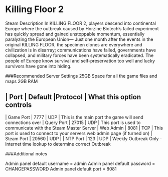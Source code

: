 # Killing Floor 2
Steam Description
In KILLING FLOOR 2, players descend into continental Europe where the outbreak caused by Horzine Biotech’s failed experiment has quickly spread and gained unstoppable momentum, essentially paralyzing the European Union— Just one month after the events in the original KILLING FLOOR, the specimen clones are everywhere and civilization is in disarray; communications have failed, governments have collapsed, and military forces have been systematically eradicated. The people of Europe know survival and self-preservation too well and lucky survivors have gone into hiding.

###Recommended Server Settings
25GB  Space for all the game files and maps
2GB   RAM



| Port		 | Default  |Protocol | What this option controls
-------------------------------------------------------------------------------------------------------------
| Game Port	 |	7777	|	UDP	  | This is the main port the game will send connections over
| Query Port |	27015	|	UDP	  | This port is used to communicate with the Steam Master Server
| Web Admin	 |	8081	|	TCP	  | This port is used to connect to your servers web admin page (if turned on)
| Steam Port |	20560	|	UDP   |
| NTP Port	 |	123		|	UDP	  | Weekly Outbreak Only - Internet time lookup to determine correct Outbreak

###Additional notes

Admin panel default username = admin
Admin panel default password = CHANGEPASSWORD
Admin panel default port	 = 8081